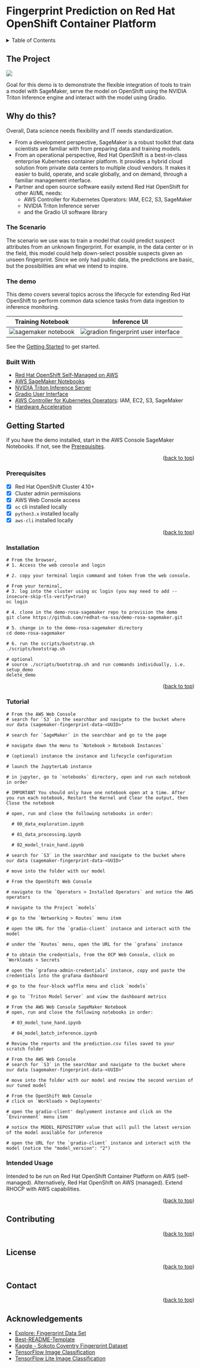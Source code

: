 # Fingerprint Prediction on Red Hat OpenShift Container Platform

<!-- Improved compatibility of back to top link: See: https://github.com/othneildrew/Best-README-Template/pull/73 -->
<a name="readme-top"></a>
<!--
*** Thank you for checking out this fingerprint prediction demonstration. If you have a suggestion
*** that would make this better, please fork the repo and create a pull request
*** or simply open an issue with the tag "enhancement".
*** Don't forget to give the project a star!
*** Thanks again! 
-->

<!-- TABLE OF CONTENTS -->
<details>
  <summary>Table of Contents</summary>
  <ol>
    <li>
      <a href="#about-the-project">About The Project</a>
      <ul>
        <li><a href="#about-the-model">About The Model</a></li>
        <li><a href="#built-with">Built With</a></li>
      </ul>
    </li>
    <li>
      <a href="#getting-started">Getting Started</a>
      <ul>
        <li><a href="#prerequisites">Prerequisites</a></li>
        <li><a href="#installation">Installation</a></li>
      </ul>
    </li>
    <li><a href="#usage">Usage</a></li>
    <li><a href="#roadmap">Roadmap</a></li>
    <li><a href="#contributing">Contributing</a></li>
    <li><a href="#license">License</a></li>
    <li><a href="#contact">Contact</a></li>
    <li><a href="#acknowledgments">Acknowledgments</a></li>
  </ol>
</details>

<!-- ABOUT THE PROJECT -->
## The Project

![](docs/ml-lifecycle-sm-ocp.png)

Goal for this demo is to demonstrate the flexible integration of tools to train a model with SageMaker, serve the model on OpenShift using the NVIDIA Triton Inference engine and interact with the model using Gradio.

## Why do this? 

Overall, Data science needs flexibility and IT needs standardization.
- From a development perspective, SageMaker is a robust toolkit that data scientists are familiar with from preparing data and training models.
- From an operational perspective, Red Hat OpenShift is a best-in-class enterprise Kubernetes container platform. It provides a hybrid cloud solution from private data centers to multiple cloud vendors. It makes it easier to build, operate, and scale globally, and on demand, through a familiar management interface.
- Partner and open source software easily extend Red Hat OpenShift for other AI/ML needs:
  - AWS Controller for Kubernetes Operators: IAM, EC2, S3, SageMaker
  - NVIDIA Triton Inference server
  - and the Gradio UI software library


### The Scenario

The scenario we use was to train a model that could predict suspect attributes from an unknown fingerprint.
For example, in the data center or in the field, this model could help down-select possible suspects given an unseen fingerprint.
Since we only had public data, the predictions are basic, but the possibilities are what we intend to inspire.

### The demo

This demo covers several topics across the lifecycle for extending Red Hat OpenShift to perform common
data science tasks from data ingestion to inference monitoring.

Training Notebook             |  Inference UI
:-------------------------:|:-------------------------:
![sagemaker notebook](docs/sagemaker-notebook.png) | ![gradion fingerprint user interface](docs/gradio-fingerprint-ui.png)

See the <a href="#getting-started">Getting Started</a> to get started.

### Built With

- [Red Hat OpenShift Self-Managed on AWS](https://www.redhat.com/en/resources/self-managed-openshift-sizing-subscription-guide)
- [AWS SageMaker Notebooks](https://aws.amazon.com/pm/sagemaker/)
- [NVIDIA Triton Inference Server](https://docs.nvidia.com/launchpad/ai/classification-openshift/latest/openshift-classification-triton-overview.html)
- [Gradio User Interface](https://gradio.app/)
- [AWS Controller for Kubernetes Operators](https://operatorhub.io/?provider=%5B%22Amazon%22%5D): IAM, EC2, S3, SageMaker
- [Hardware Acceleration](https://catalog.redhat.com/software/containers/nvidia/gpu-operator/5f9b0279ac3db90370a2128d)

<!-- GETTING STARTED -->
## Getting Started

If you have the demo installed, start in the AWS Console SageMaker Notebooks.
If not, see the <a href="#prerequisites">Prerequisites</a>.

<p align="right">(<a href="#readme-top">back to top</a>)</p>

### Prerequisites

- [x] Red Hat OpenShift Cluster 4.10+
- [x] Cluster admin permissions
- [x] AWS Web Console access
- [x] `oc` cli installed locally
- [x] `python3.x` installed locally
- [x] `aws-cli` installed locally

<p align="right">(<a href="#readme-top">back to top</a>)</p>

### Installation

```commandline
# From the browser,
# 1. Access the web console and login

# 2. copy your terminal login command and token from the web console.

# From your terminal,
# 3. log into the cluster using oc login (you may need to add --insecure-skip-tls-verify=true)
oc login

# 4. clone in the demo-rosa-sagemaker repo to provision the demo
git clone https://github.com/redhat-na-ssa/demo-rosa-sagemaker.git

# 5. change in to the demo-rosa-sagemaker directory
cd demo-rosa-sagemaker

# 6. run the scripts/bootstrap.sh 
./scripts/bootstrap.sh

# optional
# source ./scripts/bootstrap.sh and run commands individually, i.e.
setup_demo
delete_demo
```

<p align="right">(<a href="#readme-top">back to top</a>)</p>

<!-- USAGE EXAMPLES -->

### Tutorial

```commandline
# From the AWS Web Console
# search for `S3` in the searchbar and navigate to the bucket where our data (sagemaker-fingerprint-data-<UUID>'

# search for `SageMaker` in the searchbar and go to the page

# navigate down the menu to `Notebook > Notebook Instances`

# (optional) instance the instance and lifecycle configuration

# launch the JupyterLab instance

# in jupyter, go to `notebooks` directory, open and run each notebook in order

# IMPORTANT You should only have one notebook open at a time. After you run each notebook, Restart the Kernel and Clear the output, then Close the notebook

# open, run and close the following notebooks in order:

  # 00_data_exploration.ipynb
  
  # 01_data_processing.ipynb
  
  # 02_model_train_hand.ipynb

# search for `S3` in the searchbar and navigate to the bucket where our data (sagemaker-fingerprint-data-<UUID>'

# move into the folder with our model

# From the OpenShift Web Console

# navigate to the `Operators > Installed Operators` and notice the AWS operators

# navigate to the Project `models`

# go to the `Networking > Routes` menu item

# open the URL for the `gradio-client` instance and interact with the model

# under the `Routes` menu, open the URL for the `grafana` instance

# to obtain the credentials, from the OCP Web Console, click on `Workloads > Secrets`

# open the `grafana-admin-credentials` instance, copy and paste the credentials into the grafana dashboard

# go to the four-block waffle menu and click `models`

# go to `Triton Model Server` and view the dashboard metrics

# From the AWS Web Console SageMaker Notebook
# open, run and close the following notebooks in order:

  # 03_model_tune_hand.ipynb

  # 04_model_batch_inference.ipynb

# Review the reports and the prediction.csv files saved to your scratch folder

# From the AWS Web Console
# search for `S3` in the searchbar and navigate to the bucket where our data (sagemaker-fingerprint-data-<UUID>'

# move into the folder with our model and review the second version of our tuned model

# From the OpenShift Web Console
# click on `Workloads > Deployments'

# open the gradio-client' deplyoment instance and click on the `Environment` menu item

# notice the MODEL_REPOSITORY value that will pull the latest version of the model available for inference

# open the URL for the `gradio-client` instance and interact with the model (notice the "model_version": "2")

```

### Intended Usage

Intended to be run on Red Hat OpenShift Container Platform on AWS (self-managed). Alternatively, Red Hat OpenShift on AWS (managed).
Extend RHOCP with AWS capabilities.

<p align="right">(<a href="#readme-top">back to top</a>)</p>

<!-- ROADMAP -->

## Contributing

<p align="right">(<a href="#readme-top">back to top</a>)</p>

## License

<p align="right">(<a href="#readme-top">back to top</a>)</p>

## Contact

<p align="right">(<a href="#readme-top">back to top</a>)</p>

## Acknowledgements

- [Explore: Fingerprint Data Set](https://github.com/redhat-na-ssa/datasci-fingerprint.git)
- [Best-README-Template](https://github.com/othneildrew/Best-README-Template)
- [Kaggle - Sokoto Coventry Fingerprint Dataset](https://www.kaggle.com/datasets/ruizgara/socofing)
- [TensorFlow Image Classification](https://www.tensorflow.org/tutorials/images/classification#use_tensorflow_lite)
- [TensorFlow Lite Image Classification](https://www.tensorflow.org/lite/models/modify/model_maker/image_classification#simple_end-to-end_example)
